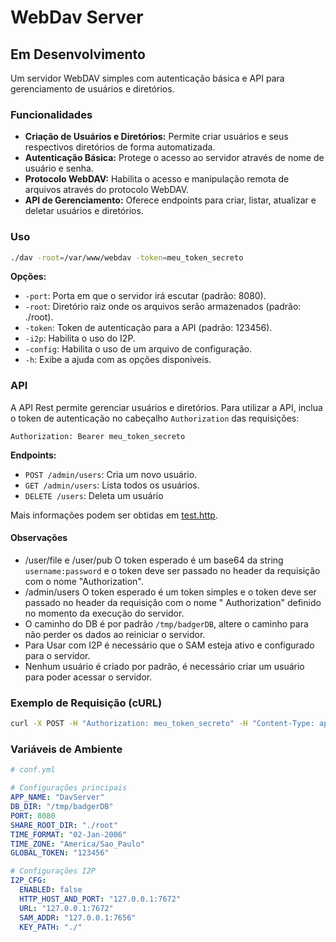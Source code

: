 # WebDav Server

## Em Desenvolvimento

Um servidor WebDAV simples com autenticação básica e API para gerenciamento de usuários e diretórios.

### Funcionalidades

- **Criação de Usuários e Diretórios:** Permite criar usuários e seus respectivos diretórios de forma automatizada.
- **Autenticação Básica:** Protege o acesso ao servidor através de nome de usuário e senha.
- **Protocolo WebDAV:** Habilita o acesso e manipulação remota de arquivos através do protocolo WebDAV.
- **API de Gerenciamento:** Oferece endpoints para criar, listar, atualizar e deletar usuários e diretórios.

### Uso

```bash
./dav -root=/var/www/webdav -token=meu_token_secreto
```

**Opções:**

- `-port`: Porta em que o servidor irá escutar (padrão: 8080).
- `-root`: Diretório raiz onde os arquivos serão armazenados (padrão: ./root).
- `-token`: Token de autenticação para a API (padrão: 123456).
- `-i2p`: Habilita o uso do I2P.
- `-config`: Habilita o uso de um arquivo de configuração.
- `-h`: Exibe a ajuda com as opções disponíveis.

### API

A API Rest permite gerenciar usuários e diretórios. Para utilizar a API, inclua o token de autenticação no
cabeçalho `Authorization` das requisições:

```
Authorization: Bearer meu_token_secreto
```

**Endpoints:**

- `POST /admin/users`: Cria um novo usuário.
- `GET /admin/users`: Lista todos os usuários.
- `DELETE /users`: Deleta um usuário

Mais informações podem ser obtidas em [test.http](test.http).

#### Observações

- /user/file e /user/pub O token esperado é um base64 da string `username:password` e o token deve ser passado no header
  da requisição com o nome "Authorization".
- /admin/users O token esperado é um token simples e o token deve ser passado no header da requisição com o nome "
  Authorization" definido no momento da execução do servidor.
- O caminho do DB é por padrão `/tmp/badgerDB`, altere o caminho para não perder os dados ao reiniciar o servidor.
- Para Usar com I2P é necessário que o SAM esteja ativo e configurado para o servidor.
- Nenhum usuário é criado por padrão, é necessário criar um usuário para poder acessar o servidor.

### Exemplo de Requisição (cURL)

```bash
curl -X POST -H "Authorization: meu_token_secreto" -H "Content-Type: application/json" -d '{"username": "novo_usuario", "password": "senha_forte"}' http://localhost:8080/users
```

### Variáveis de Ambiente
```yaml
# conf.yml

# Configurações principais
APP_NAME: "DavServer"
DB_DIR: "/tmp/badgerDB"
PORT: 8080
SHARE_ROOT_DIR: "./root"
TIME_FORMAT: "02-Jan-2006"
TIME_ZONE: "America/Sao_Paulo"
GLOBAL_TOKEN: "123456"

# Configurações I2P
I2P_CFG:
  ENABLED: false
  HTTP_HOST_AND_PORT: "127.0.0.1:7672"
  URL: "127.0.0.1:7672"
  SAM_ADDR: "127.0.0.1:7656"
  KEY_PATH: "./"
```